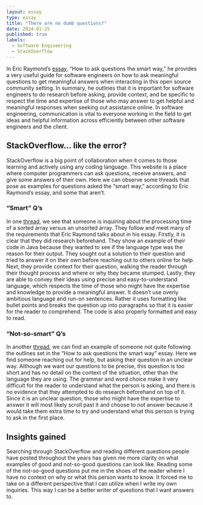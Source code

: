 ```yaml
---
layout: essay
type: essay
title: "There are no dumb questions?"
date: 2024-01-25
published: true
labels:
  - Software Engineering
  - StackOverflow
---
```


In Eric Raymond’s [essay](http://www.catb.org/esr/faqs/smart-questions.html), “How to ask questions the smart way,” he provides a very useful guide for software engineers on how to ask meaningful questions to get meaningful answers when interacting in this open source community setting. In summary, he outlines that it is important for software engineers to do research before asking, provide context, and be specific to respect the time and expertise of those who may answer to get helpful and meaningful responses when seeking out assistance online. In software engineering, communication is vital to everyone working in the field to get ideas and helpful information across efficiently between other software engineers and the client.

## StackOverflow… like the error?
StackOverflow is a big point of collaboration when it comes to those learning and actively using any coding language. This website is a place where computer programmers can ask questions, receive answers, and give some answers of their own. Here we can observe some threads that pose as examples for questions asked the “smart way,” according to Eric Raymond’s essay, and some that aren’t.

### “Smart” Q’s
In one [thread](https://stackoverflow.com/questions/11227809/why-is-processing-a-sorted-array-faster-than-processing-an-unsorted-array), we see that someone is inquiring about the processing time of a sorted array versus an unsorted array. They follow and meet many of the requirements that Eric Raymond talks about in his essay. Firstly, it is clear that they did research beforehand. They show an example of their code in Java because they wanted to see if the language type was the reason for their output. They sought out a solution to their question and tried to answer it on their own before reaching out to others online for help. Next, they provide context for their question, walking the reader through their thought process and where or why they became stumped. Lastly, they are able to convey their ideas using precise and easy-to-understand language, which respects the time of those who might have the expertise and knowledge to provide a meaningful answer. It doesn’t use overly ambitious language and run-on sentences. Rather it uses formatting like bullet points and breaks the question up into paragraphs so that it is easier for the reader to comprehend. The code is also properly formatted and easy to read.

### “Not-so-smart” Q’s
In another [thread](https://stackoverflow.com/questions/77884443/is-in-python-a-deep-json-parsing), we can find an example of someone not quite following the outlines set in the “How to ask questions the smart way” essay. Here we find someone reaching out for help, but asking their question in an unclear way. Although we want our questions to be precise, this question is too short and has no detail on the context of the situation, other than the language they are using. The grammar and word choice make it very difficult for the reader to understand what the person is asking, and there is no evidence that they attempted to do research beforehand on top of it. Since it is an unclear question, those who might have the expertise to answer it will most likely scroll past it and choose to not answer because it would take them extra time to try and understand what this person is trying to ask in the first place.

## Insights gained
Searching through StackOverflow and reading different questions people have posted throughout the years has given me more clarity on what examples of good and not-so-good questions can look like. Reading some of the not-so-good questions put me in the shoes of the reader where I have no context on why or what this person wants to know. It forced me to take on a different perspective that I can utilize when I write my own inquiries. This way I can be a better writer of questions that I want answers to.

